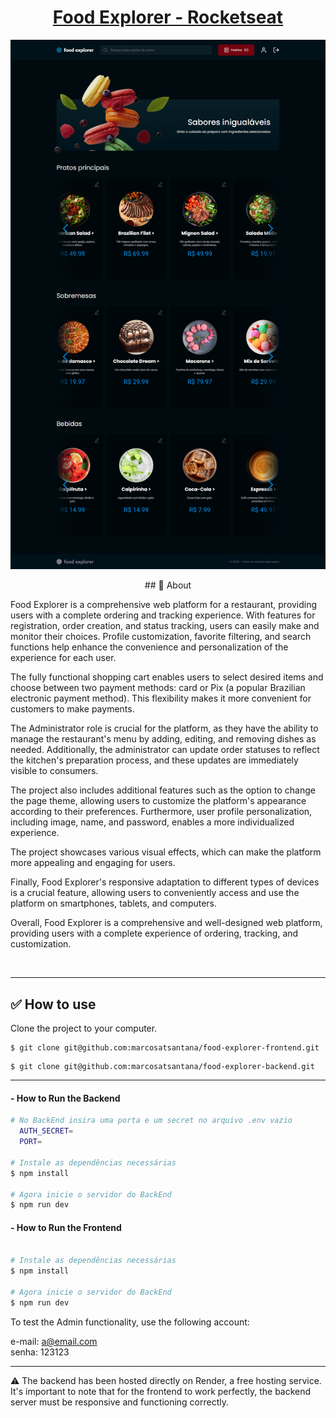 <h1 align="center"><a href="https://food-explorer-fe.netlify.app/">Food Explorer - Rocketseat</a></h1>

![Imagem do WhatsApp de 2023-06-15 à(s) 01 11 24](https://raw.githubusercontent.com/marcosatsantana/food-explorer-frontend/main/screencapture.png)


<p align="center">
## 📝 About

Food Explorer is a comprehensive web platform for a restaurant, providing users with a complete ordering and tracking experience. With features for registration, order creation, and status tracking, users can easily make and monitor their choices. Profile customization, favorite filtering, and search functions help enhance the convenience and personalization of the experience for each user.

The fully functional shopping cart enables users to select desired items and choose between two payment methods: card or Pix (a popular Brazilian electronic payment method). This flexibility makes it more convenient for customers to make payments.

The Administrator role is crucial for the platform, as they have the ability to manage the restaurant's menu by adding, editing, and removing dishes as needed. Additionally, the administrator can update order statuses to reflect the kitchen's preparation process, and these updates are immediately visible to consumers.

The project also includes additional features such as the option to change the page theme, allowing users to customize the platform's appearance according to their preferences. Furthermore, user profile personalization, including image, name, and password, enables a more individualized experience.

The project showcases various visual effects, which can make the platform more appealing and engaging for users.

Finally, Food Explorer's responsive adaptation to different types of devices is a crucial feature, allowing users to conveniently access and use the platform on smartphones, tablets, and computers.

Overall, Food Explorer is a comprehensive and well-designed web platform, providing users with a complete experience of ordering, tracking, and customization.</p>
</br>

___

## ✅ How to use

Clone the project to your computer.

```Frontend
$ git clone git@github.com:marcosatsantana/food-explorer-frontend.git
```

```Backend
$ git clone git@github.com:marcosatsantana/food-explorer-backend.git
```
___ 

#### - How to Run the Backend
```bash
# No BackEnd insira uma porta e um secret no arquivo .env vazio
  AUTH_SECRET=
  PORT=

# Instale as dependências necessárias
$ npm install

# Agora inicie o servidor do BackEnd
$ npm run dev
```
#### - How to Run the Frontend
```bash

# Instale as dependências necessárias
$ npm install

# Agora inicie o servidor do BackEnd
$ npm run dev
```

To test the Admin functionality, use the following account: </br>

e-mail: a@email.com </br>
senha: 123123

___

⚠ The backend has been hosted directly on Render, a free hosting service. It's important to note that for the frontend to work perfectly, the backend server must be responsive and functioning correctly.
